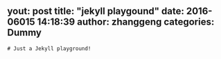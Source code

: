 yout: post
title:  "jekyll playgound"
date:   2016-06015 14:18:39
author: zhanggeng
categories: Dummy
---


	# Just a Jekyll playground!
